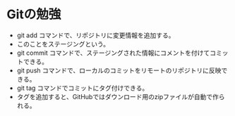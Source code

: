 # Gitの勉強

- git add コマンドで、リポジトリに変更情報を追加する。
 - このことをステージングという。
- git commit コマンドで、ステージングされた情報にコメントを付けてコミットできる。
- git push コマンドで、ローカルのコミットをリモートのリポジトリに反映できる。
- git tag コマンドでコミットにタグ付けできる。
 - タグを追加すると、GitHubではダウンロード用のzipファイルが自動で作られる。